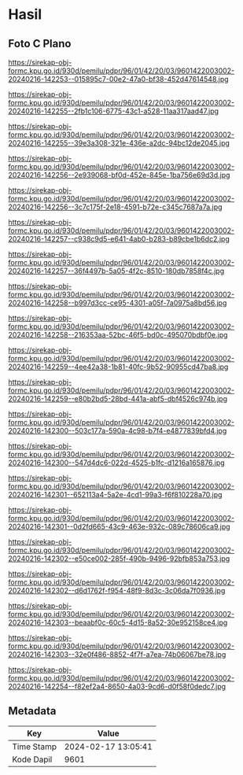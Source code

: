 # Hasil

## Foto C Plano

https://sirekap-obj-formc.kpu.go.id/930d/pemilu/pdpr/96/01/42/20/03/9601422003002-20240216-142253--015895c7-00e2-47a0-bf38-452d47614548.jpg

https://sirekap-obj-formc.kpu.go.id/930d/pemilu/pdpr/96/01/42/20/03/9601422003002-20240216-142255--2fb1c106-6775-43c1-a528-11aa317aad47.jpg

https://sirekap-obj-formc.kpu.go.id/930d/pemilu/pdpr/96/01/42/20/03/9601422003002-20240216-142255--39e3a308-321e-436e-a2dc-94bc12de2045.jpg

https://sirekap-obj-formc.kpu.go.id/930d/pemilu/pdpr/96/01/42/20/03/9601422003002-20240216-142256--2e939068-bf0d-452e-845e-1ba756e69d3d.jpg

https://sirekap-obj-formc.kpu.go.id/930d/pemilu/pdpr/96/01/42/20/03/9601422003002-20240216-142256--3c7c175f-2e18-4591-b72e-c345c7687a7a.jpg

https://sirekap-obj-formc.kpu.go.id/930d/pemilu/pdpr/96/01/42/20/03/9601422003002-20240216-142257--c938c9d5-e641-4ab0-b283-b89cbe1b6dc2.jpg

https://sirekap-obj-formc.kpu.go.id/930d/pemilu/pdpr/96/01/42/20/03/9601422003002-20240216-142257--36f4497b-5a05-4f2c-8510-180db7858f4c.jpg

https://sirekap-obj-formc.kpu.go.id/930d/pemilu/pdpr/96/01/42/20/03/9601422003002-20240216-142258--b997d3cc-ce95-4301-a05f-7a0975a8bd56.jpg

https://sirekap-obj-formc.kpu.go.id/930d/pemilu/pdpr/96/01/42/20/03/9601422003002-20240216-142258--216353aa-52bc-46f5-bd0c-495070bdbf0e.jpg

https://sirekap-obj-formc.kpu.go.id/930d/pemilu/pdpr/96/01/42/20/03/9601422003002-20240216-142259--4ee42a38-1b81-40fc-9b52-90955cd47ba8.jpg

https://sirekap-obj-formc.kpu.go.id/930d/pemilu/pdpr/96/01/42/20/03/9601422003002-20240216-142259--e80b2bd5-28bd-441a-abf5-dbf4526c974b.jpg

https://sirekap-obj-formc.kpu.go.id/930d/pemilu/pdpr/96/01/42/20/03/9601422003002-20240216-142300--503c177a-590a-4c98-b7f4-e4877839bfd4.jpg

https://sirekap-obj-formc.kpu.go.id/930d/pemilu/pdpr/96/01/42/20/03/9601422003002-20240216-142300--547d4dc6-022d-4525-b1fc-d1216a165876.jpg

https://sirekap-obj-formc.kpu.go.id/930d/pemilu/pdpr/96/01/42/20/03/9601422003002-20240216-142301--652113a4-5a2e-4cd1-99a3-f6f810228a70.jpg

https://sirekap-obj-formc.kpu.go.id/930d/pemilu/pdpr/96/01/42/20/03/9601422003002-20240216-142301--0d2fd665-43c9-463e-932c-089c78606ca9.jpg

https://sirekap-obj-formc.kpu.go.id/930d/pemilu/pdpr/96/01/42/20/03/9601422003002-20240216-142302--e50ce002-285f-490b-9496-92bfb853a753.jpg

https://sirekap-obj-formc.kpu.go.id/930d/pemilu/pdpr/96/01/42/20/03/9601422003002-20240216-142302--d6d1762f-f954-48f9-8d3c-3c06da7f0936.jpg

https://sirekap-obj-formc.kpu.go.id/930d/pemilu/pdpr/96/01/42/20/03/9601422003002-20240216-142303--beaabf0c-60c5-4d15-8a52-30e952158ce4.jpg

https://sirekap-obj-formc.kpu.go.id/930d/pemilu/pdpr/96/01/42/20/03/9601422003002-20240216-142303--32e0f486-8852-4f7f-a7ea-74b06067be78.jpg

https://sirekap-obj-formc.kpu.go.id/930d/pemilu/pdpr/96/01/42/20/03/9601422003002-20240216-142254--f82ef2a4-8650-4a03-9cd6-d0f58f0dedc7.jpg


## Metadata

| Key        | Value               |
| ---------- | ------------------- |
| Time Stamp | 2024-02-17 13:05:41 |
| Kode Dapil | 9601                |



